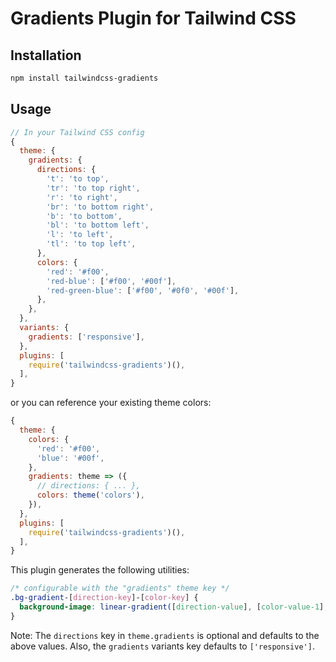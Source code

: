 # Gradients Plugin for Tailwind CSS

## Installation

```bash
npm install tailwindcss-gradients
```

## Usage

```js
// In your Tailwind CSS config
{
  theme: {
    gradients: {
      directions: {
        't': 'to top',
        'tr': 'to top right',
        'r': 'to right',
        'br': 'to bottom right',
        'b': 'to bottom',
        'bl': 'to bottom left',
        'l': 'to left',
        'tl': 'to top left',
      },
      colors: {
        'red': '#f00',
        'red-blue': ['#f00', '#00f'],
        'red-green-blue': ['#f00', '#0f0', '#00f'],
      },
    },
  },
  variants: {
    gradients: ['responsive'],
  },
  plugins: [
    require('tailwindcss-gradients')(),
  ],
}
```
or you can reference your existing theme colors:
```js
{
  theme: {
    colors: {
      'red': '#f00',
      'blue': '#00f',
    },
    gradients: theme => ({
      // directions: { ... },
      colors: theme('colors'),
    }),
  },
  plugins: [
    require('tailwindcss-gradients')(),
  ],
}
```

This plugin generates the following utilities:

```css
/* configurable with the "gradients" theme key */
.bg-gradient-[direction-key]-[color-key] {
  background-image: linear-gradient([direction-value], [color-value-1], [color-value-2], [...]);
}
```

Note: The `directions` key in `theme.gradients` is optional and defaults to the above values. Also, the `gradients` variants key defaults to `['responsive']`.
